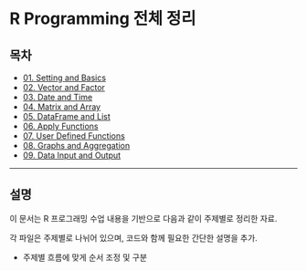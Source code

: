 # R Programming 전체 정리

## 목차

- [01. Setting and Basics](./01_Setting_and_Basics.md)
- [02. Vector and Factor](./02_Vector_and_Factor.md)
- [03. Date and Time](./03_Date_and_Time.md)
- [04. Matrix and Array](./04_Matrix_and_Array.md)
- [05. DataFrame and List](./05_DataFrame_and_List.md)
- [06. Apply Functions](./06_Apply_Functions.md)
- [07. User Defined Functions](./07_UserDefined_Functions.md)
- [08. Graphs and Aggregation](./08_Graphs_and_Aggregation.md)
- [09. Data Input and Output](./09_Data_Input_Output.md)

---

## 설명

이 문서는 R 프로그래밍 수업 내용을 기반으로 다음과 같이 주제별로 정리한 자료.

각 파일은 주제별로 나뉘어 있으며, 코드와 함께 필요한 간단한 설명을 추가.

- 주제별 흐름에 맞게 순서 조정 및 구분


